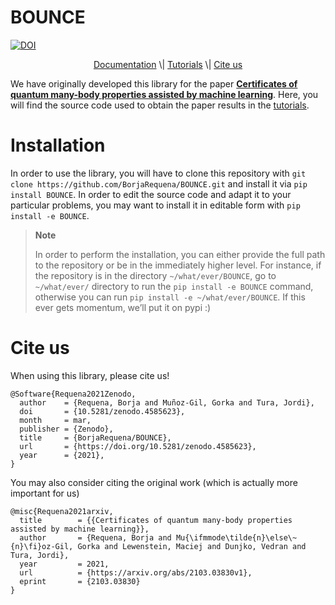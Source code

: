 BOUNCE
================

<!-- WARNING: THIS FILE WAS AUTOGENERATED! DO NOT EDIT! -->

<a href="https://doi.org/10.5281/zenodo.4585623"><img src="https://zenodo.org/badge/DOI/10.5281/zenodo.4585623.svg" alt="DOI"></a>

<p align="center">
<a href="https://borjarequena.github.io/BOUNCE/">Documentation</a> \|
<a href="https://borjarequena.github.io/BOUNCE/tutorial/introduction.html">Tutorials</a>
\| <a href="#cite-us">Cite us</a>
</p>

We have originally developed this library for the paper [**Certificates
of quantum many-body properties assisted by machine
learning**](https://arxiv.org/abs/2103.03830). Here, you will find the
source code used to obtain the paper results in the
[tutorials](https://borjarequena.github.io/BOUNCE/tutorial/introduction.html).

# Installation

In order to use the library, you will have to clone this repository with
`git clone https://github.com/BorjaRequena/BOUNCE.git` and install it
via `pip install BOUNCE`. In order to edit the source code and adapt it
to your particular problems, you may want to install it in editable form
with `pip install -e BOUNCE`.

<div>

> **Note**
>
> In order to perform the installation, you can either provide the full
> path to the repository or be in the immediately higher level. For
> instance, if the repository is in the directory `~/what/ever/BOUNCE`,
> go to `~/what/ever/` directory to run the `pip install -e BOUNCE`
> command, otherwise you can run `pip install -e ~/what/ever/BOUNCE`. If
> this ever gets momentum, we’ll put it on pypi :)

</div>

# Cite us

When using this library, please cite us!

    @Software{Requena2021Zenodo,
      author    = {Requena, Borja and Muñoz-Gil, Gorka and Tura, Jordi},
      doi       = {10.5281/zenodo.4585623},
      month     = mar,
      publisher = {Zenodo},
      title     = {BorjaRequena/BOUNCE},
      url       = {https://doi.org/10.5281/zenodo.4585623},
      year      = {2021},
    }

You may also consider citing the original work (which is actually more
important for us)

    @misc{Requena2021arxiv,
      title        = {{Certificates of quantum many-body properties assisted by machine learning}},
      author       = {Requena, Borja and Mu{\ifmmode\tilde{n}\else\~{n}\fi}oz-Gil, Gorka and Lewenstein, Maciej and Dunjko, Vedran and Tura, Jordi},
      year         = 2021,
      url          = {https://arxiv.org/abs/2103.03830v1},
      eprint       = {2103.03830}
    }
